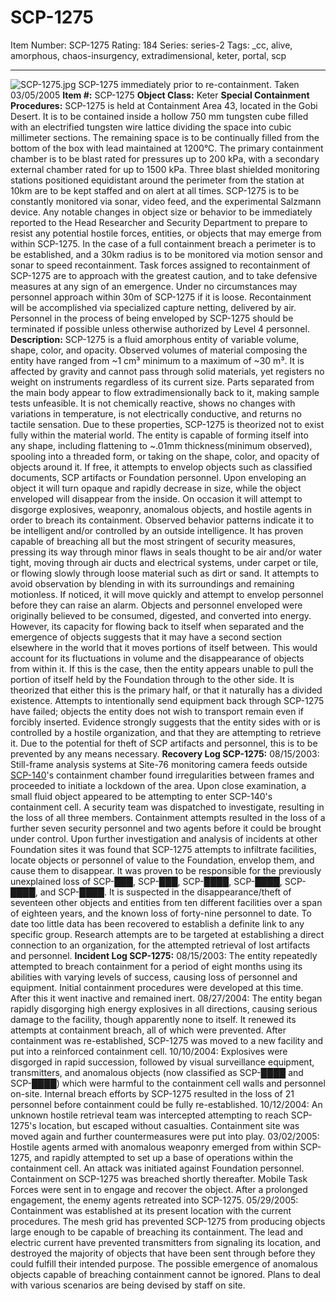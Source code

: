 # SCP-1275
Item Number: SCP-1275
Rating: 184
Series: series-2
Tags: _cc, alive, amorphous, chaos-insurgency, extradimensional, keter, portal, scp

---

![SCP-1275.jpg](https://scp-wiki.wdfiles.com/local--files/scp-1275/SCP-1275.jpg)
SCP-1275 immediately prior to re-containment. Taken 03/05/2005
**Item #:** SCP-1275
**Object Class:** Keter
**Special Containment Procedures:** SCP-1275 is held at Containment Area 43, located in the Gobi Desert. It is to be contained inside a hollow 750 mm tungsten cube filled with an electrified tungsten wire lattice dividing the space into cubic millimeter sections. The remaining space is to be continually filled from the bottom of the box with lead maintained at 1200°C. The primary containment chamber is to be blast rated for pressures up to 200 kPa, with a secondary external chamber rated for up to 1500 kPa. Three blast shielded monitoring stations positioned equidistant around the perimeter from the station at 10km are to be kept staffed and on alert at all times.
SCP-1275 is to be constantly monitored via sonar, video feed, and the experimental Salzmann device. Any notable changes in object size or behavior to be immediately reported to the Head Researcher and Security Department to prepare to resist any potential hostile forces, entities, or objects that may emerge from within SCP-1275. In the case of a full containment breach a perimeter is to be established, and a 30km radius is to be monitored via motion sensor and sonar to speed recontainment.
Task forces assigned to recontainment of SCP-1275 are to approach with the greatest caution, and to take defensive measures at any sign of an emergence. Under no circumstances may personnel approach within 30m of SCP-1275 if it is loose. Recontainment will be accomplished via specialized capture netting, delivered by air. Personnel in the process of being enveloped by SCP-1275 should be terminated if possible unless otherwise authorized by Level 4 personnel.
**Description:** SCP-1275 is a fluid amorphous entity of variable volume, shape, color, and opacity. Observed volumes of material composing the entity have ranged from ~1 cm³ minimum to a maximum of ~30 m³. It is affected by gravity and cannot pass through solid materials, yet registers no weight on instruments regardless of its current size. Parts separated from the main body appear to flow extradimensionally back to it, making sample tests unfeasible. It is not chemically reactive, shows no changes with variations in temperature, is not electrically conductive, and returns no tactile sensation. Due to these properties, SCP-1275 is theorized not to exist fully within the material world.
The entity is capable of forming itself into any shape, including flattening to ~.01mm thickness(minimum observed), spooling into a threaded form, or taking on the shape, color, and opacity of objects around it. If free, it attempts to envelop objects such as classified documents, SCP artifacts or Foundation personnel. Upon enveloping an object it will turn opaque and rapidly decrease in size, while the object enveloped will disappear from the inside. On occasion it will attempt to disgorge explosives, weaponry, anomalous objects, and hostile agents in order to breach its containment.
Observed behavior patterns indicate it to be intelligent and/or controlled by an outside intelligence. It has proven capable of breaching all but the most stringent of security measures, pressing its way through minor flaws in seals thought to be air and/or water tight, moving through air ducts and electrical systems, under carpet or tile, or flowing slowly through loose material such as dirt or sand. It attempts to avoid observation by blending in with its surroundings and remaining motionless. If noticed, it will move quickly and attempt to envelop personnel before they can raise an alarm.
Objects and personnel enveloped were originally believed to be consumed, digested, and converted into energy. However, its capacity for flowing back to itself when separated and the emergence of objects suggests that it may have a second section elsewhere in the world that it moves portions of itself between. This would account for its fluctuations in volume and the disappearance of objects from within it. If this is the case, then the entity appears unable to pull the portion of itself held by the Foundation through to the other side. It is theorized that either this is the primary half, or that it naturally has a divided existence.
Attempts to intentionally send equipment back through SCP-1275 have failed; objects the entity does not wish to transport remain even if forcibly inserted. Evidence strongly suggests that the entity sides with or is controlled by a hostile organization, and that they are attempting to retrieve it. Due to the potential for theft of SCP artifacts and personnel, this is to be prevented by any means necessary.
**Recovery Log SCP-1275:**
08/15/2003: Still-frame analysis systems at Site-76 monitoring camera feeds outside [SCP-140](/scp-140)'s containment chamber found irregularities between frames and proceeded to initiate a lockdown of the area. Upon close examination, a small fluid object appeared to be attempting to enter SCP-140's containment cell. A security team was dispatched to investigate, resulting in the loss of all three members. Containment attempts resulted in the loss of a further seven security personnel and two agents before it could be brought under control.
Upon further investigation and analysis of incidents at other Foundation sites it was found that SCP-1275 attempts to infiltrate facilities, locate objects or personnel of value to the Foundation, envelop them, and cause them to disappear. It was proven to be responsible for the previously unexplained loss of SCP-███, SCP-███, SCP-████, SCP-████, SCP-████, and SCP-████. It is suspected in the disappearance/theft of seventeen other objects and entities from ten different facilities over a span of eighteen years, and the known loss of forty-nine personnel to date.
To date too little data has been recovered to establish a definite link to any specific group. Research attempts are to be targeted at establishing a direct connection to an organization, for the attempted retrieval of lost artifacts and personnel.
**Incident Log SCP-1275:**
08/15/2003: The entity repeatedly attempted to breach containment for a period of eight months using its abilities with varying levels of success, causing loss of personnel and equipment. Initial containment procedures were developed at this time. After this it went inactive and remained inert.
08/27/2004: The entity began rapidly disgorging high energy explosives in all directions, causing serious damage to the facility, though apparently none to itself. It renewed its attempts at containment breach, all of which were prevented. After containment was re-established, SCP-1275 was moved to a new facility and put into a reinforced containment cell.
10/10/2004: Explosives were disgorged in rapid succession, followed by visual surveillance equipment, transmitters, and anomalous objects (now classified as SCP-████ and SCP-████) which were harmful to the containment cell walls and personnel on-site. Internal breach efforts by SCP-1275 resulted in the loss of 21 personnel before containment could be fully re-established.
10/12/2004: An unknown hostile retrieval team was intercepted attempting to reach SCP-1275's location, but escaped without casualties. Containment site was moved again and further countermeasures were put into play.
03/02/2005: Hostile agents armed with anomalous weaponry emerged from within SCP-1275, and rapidly attempted to set up a base of operations within the containment cell. An attack was initiated against Foundation personnel. Containment on SCP-1275 was breached shortly thereafter. Mobile Task Forces were sent in to engage and recover the object. After a prolonged engagement, the enemy agents retreated into SCP-1275.
05/29/2005: Containment was established at its present location with the current procedures. The mesh grid has prevented SCP-1275 from producing objects large enough to be capable of breaching its containment. The lead and electric current have prevented transmitters from signaling its location, and destroyed the majority of objects that have been sent through before they could fulfill their intended purpose.
The possible emergence of anomalous objects capable of breaching containment cannot be ignored. Plans to deal with various scenarios are being devised by staff on site.